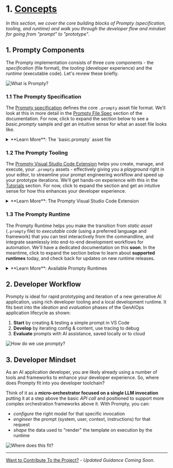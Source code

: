 # 1. [Concepts](https://www.prompty.ai/docs/getting-started/concepts) 


_In this section, we cover the core building blocks of Prompty (specification, tooling, and runtime) and walk you through the developer flow and mindset for going from "prompt" to "prototype"_.



## 1. Prompty Components

The Prompty implementation consists of three core components - the _specification_ (file format), the _tooling_ (developer experience) and the _runtime_ (executable code). Let's review these briefly.

![What is Prompty?](./../assets/img/01-what-is-prompty.png)


### 1.1 The Prompty Specification

The [Prompty specification](https://github.com/microsoft/prompty/blob/main/Prompty.yaml) defines the core `.prompty` asset file format. We'll look at this in more detail in the [Prompty File Spec](/docs/prompty-file-spec) section of the documentation. For now, click to expand the section below to see a _basic.prompty_ sample and get an intuitive sense for what an asset file looks like.

<details>
<summary> **Learn More**: The `basic.prompty` asset file </summary>

  ```markdown
  ---
  name: Basic Prompt
  description: A basic prompt that uses the GPT-3 chat API to answer questions
  authors:
    - sethjuarez
    - jietong
  model:
    api: chat
    configuration:
      api_version: 2023-12-01-preview
      azure_endpoint: ${env:AZURE_OPENAI_ENDPOINT}
      azure_deployment: ${env:AZURE_OPENAI_DEPLOYMENT:gpt-35-turbo}
  sample:
    firstName: Jane
    lastName: Doe
    question: What is the meaning of life?
  ---
  system:
  You are an AI assistant who helps people find information.
  As the assistant, you answer questions briefly, succinctly, 
  and in a personable manner using markdown and even add some personal flair with appropriate emojis.

  # Customer
  You are helping {{firstName}} {{lastName}} to find answers to their questions.
  Use their name to address them in your responses.

  user:
  {{question}}
  ```

</details>

### 1.2 The Prompty Tooling

The [Prompty Visual Studio Code Extension](https://marketplace.visualstudio.com/items?itemName=ms-toolsai.prompty) helps you create, manage, and execute, your `.prompty` assets - effectively giving you a _playground_ right in your editor, to streamline your prompt engineering workflow and speed up your prototype iterations. We'll get hands-on experience with this in the [Tutorials](/docs/tutorials) section. For now, click to expand the section and get an intutive sense for how this enhances your developer experience.

<details>
<summary> **Learn More**: The Prompty Visual Studio Code Extension </summary>

- [Install the extension](https://marketplace.visualstudio.com/items?itemName=ms-toolsai.prompty) in your Visual Studio Code environment to get the following features out-of-the-box:
- Create a default `basic.prompty` starter asset - then configure models and customize content.
- Create the "pre-configured" starter assets for [GitHub Marketplace Models](https://github.com/marketplace/models) in _serverless_ mode.
- Create "starter code" from the asset for popular frameworks (e.g., LangChain)
- Use the _prompty_ commandline tool to execute a `.prompty` asset and "chat" with your model.
- Use _settings_ to create _named_ model configurations for reuse
- Use toolbar icon to view and switch quickly between named configurations
- View the "runs" history, and drill down into a run with a built-in trace viewer.

</details>

### 1.3 The Prompty Runtime

The Prompty Runtime helps you make the transition from _static asset_ (`.prompty` file) to _executable code_ (using a preferred language and framework) that you can test interactively from the commandline, and integrate seamlessly into end-to-end development workflows for automation. We'll have a dedicated documentation on this **soon**. In the meantime, click to expand the section below to learn about **supported runtimes** today, and check back for updates on new runtime releases.

<details>
<summary> **Learn More**: Available Prompty Runtimes </summary>

Core runtimes provide the base package needed to run the Prompty asset with code. Prompty currently has two core runtimes, with more support coming.
* [Prompty Core (python)](https://pypi.org/project/prompty/) → Available _in preview_. 
* Prompty Core (csharp) → In _active development_.

Enhanced runtimes add support for orchestration frameworks, enabling complex workflows with Prompty assets:
* [Prompt flow](https://microsoft.github.io/promptflow/) → Python core
* [LangChain (python)](https://pypi.org/project/langchain-prompty/) → Python core (_experimental_) 
* [Semantic Kernel](https://learn.microsoft.com/semantic-kernel/) → C# core

</details>


## 2. Developer Workflow

Prompty is ideal for rapid prototyping and iteration of a new generative AI application, using rich developer tooling and a local development runtime. It fits best into the _ideation_ and _evaluation_ phases of the GenAIOps application lifecycle as shown:

1. **Start** by creating & testing a simple prompt in VS Code
2. **Develop** by iterating config & content, use tracing to debug
3. **Evaluate** prompts with AI assistance, saved locally or to cloud

![How do we use prompty?](./../assets/img/02-build-with-prompty.png)


## 3. Developer Mindset

As an AI application developer, you are likely already using a number of tools and frameworks to enhance your developer experience. So, where does Prompty fit into you developer toolchain? 

Think of it as a **micro-orchestrator focused on a single LLM invocation** putting it at a step above the basic _API call_ and positioned to support more complex orchestration frameworks above it. With Prompty, you can:
 - _configure_ the right model for that specific invocation
 - _engineer_ the prompt (system, user, context, instructions) for that request
 - _shape_ the data used to "render" the template on execution by the runtime

![Where does this fit?](./../assets/img/03-micro-orchestrator-mindset.png)

---
[Want to Contribute To the Project?](/docs/contributing/) - _Updated Guidance Coming Soon_.
